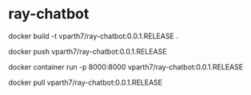 # ray-chatbot

docker build -t vparth7/ray-chatbot:0.0.1.RELEASE . 

docker push vparth7/ray-chatbot:0.0.1.RELEASE

docker container run -p 8000:8000 vparth7/ray-chatbot:0.0.1.RELEASE


docker pull vparth7/ray-chatbot:0.0.1.RELEASE
